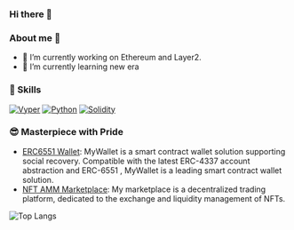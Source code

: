 ### Hi there 👋

### About me 💯
- 🔭 I’m currently working on Ethereum and Layer2.
- 🌱 I’m currently learning new era


### 🎯 Skills

<p>
    <a href="https://vyper.readthedocs.io" target="_blank"><img alt="Vyper"
        src="https://img.shields.io/badge/%F0%9F%90%8D%20Vyper-F7DF1E?style=for-the-badge"/></a>
    <a href="https://www.python.org" target="_blank"><img alt="Python"
        src="https://img.shields.io/badge/Python-3776AB?style=for-the-badge&logo=python&logoColor=white"/></a>
    <a href="https://docs.soliditylang.org" target="_blank"><img alt="Solidity"
        src="https://img.shields.io/badge/Solidity-e6e6e6?style=for-the-badge&logo=solidity&logoColor=black"/></a>

</p>


### 😎 Masterpiece with Pride
- [ERC6551 Wallet](https://github.com/0x0077/erc6551-wallet):  MyWallet is a smart contract wallet solution supporting social recovery. Compatible with the latest ERC-4337 account abstraction and ERC-6551 , MyWallet is a leading smart contract wallet solution.
- [NFT AMM Marketplace](https://github.com/0x0077/nft-amm-marketplace): My marketplace is a decentralized trading platform, dedicated to the exchange and liquidity management of NFTs.


![Top Langs](https://github-readme-stats.vercel.app/api/top-langs/?username=0x0077&layout=compact&langs_count=8&theme=tokyonight)

